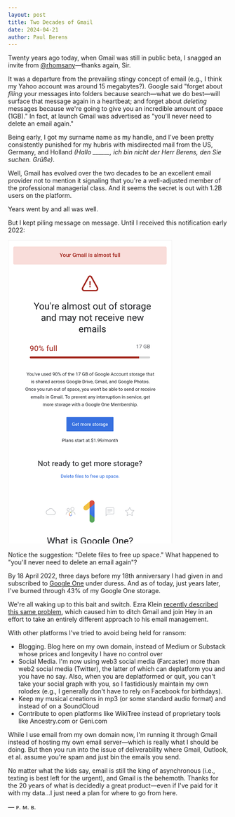 ```yaml
---
layout: post
title: Two Decades of Gmail
date: 2024-04-21
author:	Paul Berens
---
```

Twenty years ago today, when Gmail was still in public beta, I snagged an invite from [@rhomsany](https://twitter.com/rhomsany)—thanks again, Sir.

It was a departure from the prevailing stingy concept of email (e.g., I think my Yahoo account was around 15 megabytes?). Google said "forget about *filing* your messages into folders because search—what we do best—will surface that message again in a heartbeat; and forget about *deleting* messages because we're going to give you an incredible amount of space (1GB)." In fact, at launch Gmail was advertised as "you'll never need to delete an email again."

Being early, I got my surname name as my handle, and I've been pretty consistently punished for my hubris with misdirected mail from the US, Germany, and Holland *(Hallo ______, ich bin nicht der Herr Berens, den Sie suchen. Grüße)*.

Well, Gmail has evolved over the two decades to be an excellent email provider not to mention it signaling that you're a well-adjusted member of the professional managerial class. And it seems the secret is out with 1.2B users on the platform.

Years went by and all was well.

But I kept piling message on message. Until I received this notification early 2022:

![Gmail out of storage notification](/assets/images/gmail.storage.png)

Notice the suggestion: "Delete files to free up space." What happened to "you'll never need to delete an email again"?

By 18 April 2022, three days before my 18th anniversary I had given in and subscribed to [Google One](https://one.google.com/) under duress. And as of today, just years later, I've burned through 43% of my Google One storage. 

We're all waking up to this bait and switch. Ezra Klein [recently described this same problem](https://www.nytimes.com/2024/04/07/opinion/gmail-email-digital-shame.html), which caused him to ditch Gmail and join Hey in an effort to take an entirely different approach to his email management.

With other platforms I've tried to avoid being held for ransom:
- Blogging. Blog here on my own domain, instead of Medium or Substack whose prices and longevity I have no control over
- Social Media. I'm now using web3 social media (Farcaster) more than web2 social media (Twitter), the latter of which can deplatform you and you have no say. Also, when you are deplatformed or quit, you can't take your social graph with you, so I fastidiously maintain my own rolodex (e.g., I generally don't have to rely on Facebook for birthdays).
- Keep my musical creations in mp3 (or some standard audio format) and instead of on a SoundCloud
- Contribute to open platforms like WikiTree instead of proprietary tools like Ancestry.com or Geni.com

While I use email from my own domain now, I'm running it through Gmail instead of hosting my own email server—which is really what I should be doing. But then you run into the issue of deliverability where Gmail, Outlook, et al. assume you're spam and just bin the emails you send.

No matter what the kids say, email is still the king of asynchronous (i.e., texting is best left for the urgent), and Gmail is the behemoth. Thanks for the 20 years of what is decidedly a great product—even if I've paid for it with my data...I just need a plan for where to go from here.

— ᴘ. ᴍ. ʙ.